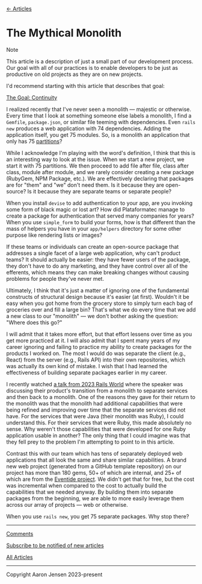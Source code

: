 [← Articles](README.md#articles)

# The Mythical Monolith

> [!NOTE]
> This article is a description of just a small part of our development process. Our goal with all of our practices is to enable developers to be just as productive on old projects as they are on new projects.
>
> I'd recommend starting with this article that describes that goal:
>
> [The Goal: Continuity](./continuity.md)

I realized recently that I've never seen a monolith &mdash; majestic or otherwise. Every time that I look at something someone else labels a monolith, I find a `Gemfile`, `package.json`, or similar file teeming with dependencies. Even `rails new` produces a web application with 74 dependencies. Adding the application itself, you get 75 modules. So, is a monolith an application that only has 75 [partitions](partitions-and-compositions.md)?

While I acknowledge I'm playing with the word's definition, I think that this is an interesting way to look at the issue. When we start a new project, we start it with 75 partitions. We then proceed to add file after file, class after class, module after module, and we rarely consider creating a new package (RubyGem, NPM Package, etc.). We are effectively declaring that packages are for "them" and "we" don't need them. Is it because they are open-source? Is it because they are separate teams or separate people?

When you install `devise` to add authentication to your app, are you invoking some form of black magic or lost art? How did Plataformatec manage to create a package for authentication that served many companies for years? When you use `simple_form` to build your forms, how is that different than the mass of helpers you have in your `app/helpers` directory for some other purpose like rendering lists or images?

If these teams or individuals can create an open-source package that addresses a single facet of a large web application, why can't product teams? It should actually be easier: they have fewer users of the package, they don't have to do any marketing, and they have control over all of the efferents, which means they can make breaking changes without causing problems for people they've never met.

Ultimately, I think that it's just a matter of ignoring one of the fundamental constructs of structural design because it's easier (at first). Wouldn't it be easy when you got home from the grocery store to simply turn each bag of groceries over and fill a large bin? That's what we do every time that we add a new class to our "monolith" &mdash; we don't bother asking the question: "Where does this go?"

I will admit that it takes more effort, but that effort lessens over time as you get more practiced at it. I will also admit that I spent many years of my career ignoring and failing to practice my ability to create packages for the products I worked on. The most I would do was separate the client (e.g., React) from the server (e.g., Rails API) into their own repositories, which was actually its own kind of mistake. I wish that I had learned the effectiveness of building separate packages earlier in my career.

I recently watched [a talk from 2023 Rails World](https://www.youtube.com/watch?v=wV1Yva-Dp4Y) where the speaker was discussing their product's transition from a monolith to separate services and then back to a monolith. One of the reasons they gave for their return to the monolith was that the monolith had additional capabilities that were being refined and improving over time that the separate services did not have. For the services that were Java (their monolith was Ruby), I could understand this. For their services that were Ruby, this made absolutely no sense. Why weren't those capabilities that were developed for one Ruby application usable in another? The only thing that I could imagine was that they fell prey to the problem I'm attempting to point to in this article.

Contrast this with our team which has tens of separately deployed web applications that all look the same and share similar capabilities. A brand new web project (generated from a GitHub template repository) on our project has more than 180 gems, 50+ of which are internal, and 25+ of which are from the [Eventide project](https://github.com/eventide-project/). We didn't get that for free, but the cost was incremental when compared to the cost to actually build the capabilities that we needed anyway. By building them into separate packages from the beginning, we are able to more easily leverage them across our array of projects &mdash; web or otherwise.

When you use `rails new`, you get 75 separate packages. Why stop there?

---

[Comments](https://github.com/aaronjensen/software-development/discussions/7)

[Subscribe to be notified of new articles](https://github.com/aaronjensen/software-development/discussions/8)

[All Articles](https://github.com/aaronjensen/software-development/blob/master/README.md#articles)

---

Copyright Aaron Jensen 2023-present
